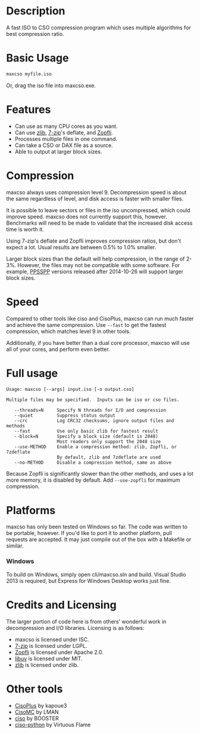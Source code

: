 Description
===========

A fast ISO to CSO compression program which uses multiple algorithms for best compression ratio.


Basic Usage
===========

```sh
maxcso myfile.iso
```

Or, drag the iso file into maxcso.exe.


Features
===========

  * Can use as many CPU cores as you want.
  * Can use [zlib][], [7-zip][]'s deflate, and [Zopfli][].
  * Processes multiple files in one command.
  * Can take a CSO or DAX file as a source.
  * Able to output at larger block sizes.


Compression
===========

maxcso always uses compression level 9.  Decompression speed is about the same regardless of
level, and disk access is faster with smaller files.

It is possible to leave sectors or files in the iso uncompressed, which could improve speed.
maxcso does not currently support this, however.  Benchmarks will need to be made to validate
that the increased disk access time is worth it.

Using 7-zip's deflate and Zopfli improves compression ratios, but don't expect a lot.  Usual
results are between 0.5% to 1.0% smaller.

Larger block sizes than the default will help compression, in the range of 2-3%.  However, the
files may not be compatible with some software.  For example, [PPSSPP][] versions released
after 2014-10-26 will support larger block sizes.


Speed
===========

Compared to other tools like ciso and CisoPlus, maxcso can run much faster and achieve the same
compression.  Use `--fast` to get the fastest compression, which matches level 9 in other tools.

Additionally, if you have better than a dual core processor, maxcso will use all of your cores,
and perform even better.


Full usage
===========

```
Usage: maxcso [--args] input.iso [-o output.cso]

Multiple files may be specified.  Inputs can be iso or cso files.

   --threads=N     Specify N threads for I/O and compression
   --quiet         Suppress status output
   --crc           Log CRC32 checksums, ignore output files and methods
   --fast          Use only basic zlib for fastest result
   --block=N       Specify a block size (default is 2048)
                   Most readers only support the 2048 size
   --use-METHOD    Enable a compression method: zlib, Zopfli, or 7zdeflate
                   By default, zlib and 7zdeflate are used
   --no-METHOD     Disable a compression method, same as above
```

Because Zopfli is significantly slower than the other methods, and uses a lot more memory, it
is disabled by default.  Add `--use-zopfli` for maximum compression.


Platforms
===========

maxcso has only been tested on Windows so far.  The code was written to be portable, however.
If you'd like to port it to another platform, pull requests are accepted.  It may just compile
out of the box with a Makefile or similar.

### Windows

To build on Windows, simply open cli/maxcso.sln and build.  Visual Studio 2013 is required, but
Express for Windows Desktop works just fine.


Credits and Licensing
===========

The larger portion of code here is from others' wonderful work in decompression and I/O
libraries.  Licensing is as follows:

 * maxcso is licensed under ISC.
 * [7-zip][] is licensed under LGPL.
 * [Zopfli][] is licensed under Apache 2.0.
 * [libuv][] is licensed under MIT.
 * [zlib][] is licensed under zlib.


Other tools
===========

 * [CisoPlus][] by kapoue3
 * [CisoMC][] by LMAN
 * [ciso][] by BOOSTER
 * [ciso-python][] by Virtuous Flame


[zlib]: https://github.com/madler/zlib
[7-zip]: http://7-zip.org/
[Zopfli]: http://code.google.com/p/zopfli/
[PPSSPP]: https://github.com/hrydgard/ppsspp
[libuv]: https://github.com/joyent/libuv
[CisoPlus]: http://cisoplus.pspgen.com/
[CisoMC]: http://wololo.net/talk/viewtopic.php?f=20&t=32659
[ciso]: http://sourceforge.net/projects/ciso/
[ciso-python]: http://virtuousflame.blog.163.com/blog/static/177177172201111833413485/
